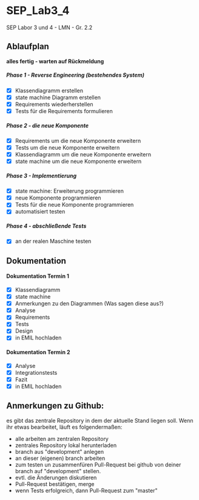 SEP_Lab3_4
==========
SEP Labor 3 und 4 - LMN - Gr. 2.2

## Ablaufplan
**alles fertig - warten auf Rückmeldung**

##### Phase 1 - Reverse Engineering (bestehendes System)
- [x] Klassendiagramm erstellen
- [x] state machine Diagramm erstellen
- [x] Requirements wiederherstellen
- [x] Tests für die Requirements formulieren

##### Phase 2 - die neue Komponente
- [x] Requirements um die neue Komponente erweitern
- [x] Tests um die neue Komponente erweitern
- [x] Klassendiagramm um die neue Komponente erweitern
- [x] state machine um die neue Komponente erweitern

##### Phase 3 - Implementierung
- [x] state machine: Erweiterung programmieren
- [x] neue Komponente programmieren
- [x] Tests für die neue Komponente programmieren
- [x] automatisiert testen

##### Phase 4 - abschließende Tests
- [x] an der realen Maschine testen

## Dokumentation

#### Dokumentation Termin 1
- [x] Klassendiagramm
- [x] state machine
- [x] Anmerkungen zu den Diagrammen (Was sagen diese aus?)
- [x] Analyse
- [x] Requirements
- [x] Tests
- [x] Design
- [x] in EMIL hochladen

#### Dokumentation Termin 2
- [x] Analyse
- [x] Integrationstests
- [x] Fazit
- [x] in EMIL hochladen

## Anmerkungen zu Github:
es gibt das zentrale Repository in dem der aktuelle Stand liegen soll. Wenn ihr etwas bearbeitet, läuft es folgendermaßen:

- alle arbeiten am zentralen Repository
- zentrales Repository lokal herunterladen
- branch aus "development" anlegen
- an dieser (eigenen) branch arbeiten
- zum testen un zusammenfüren Pull-Request bei github von deiner branch auf "development" stellen.
- evtl. die Änderungen diskutieren
- Pull-Request bestätigen, merge
- wenn Tests erfolgreich, dann Pull-Request zum "master"
